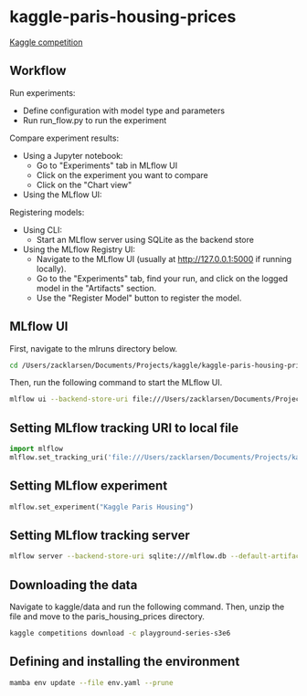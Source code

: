 # kaggle-paris-housing-prices

[Kaggle competition](https://www.kaggle.com/competitions/playground-series-s3e6/overview)

## Workflow

Run experiments:

- Define configuration with model type and parameters
- Run run_flow.py to run the experiment

Compare experiment results:

- Using a Jupyter notebook:
  - Go to "Experiments" tab in MLflow UI
  - Click on the experiment you want to compare
  - Click on the "Chart view"
- Using the MLflow UI:

Registering models:

- Using CLI:
  - Start an MLflow server using SQLite as the backend store
- Using the MLflow Registry UI:
  - Navigate to the MLflow UI (usually at http://127.0.0.1:5000 if running locally).
  - Go to the "Experiments" tab, find your run, and click on the logged model in the "Artifacts" section.
  - Use the "Register Model" button to register the model.

## MLflow UI

First, navigate to the mlruns directory below.

```bash
cd /Users/zacklarsen/Documents/Projects/kaggle/kaggle-paris-housing-prices/mlruns/
```

Then, run the following command to start the MLflow UI.

```bash
mlflow ui --backend-store-uri file:///Users/zacklarsen/Documents/Projects/kaggle/kaggle-paris-housing-prices/mlruns/
```

## Setting MLflow tracking URI to local file

```python
import mlflow
mlflow.set_tracking_uri('file:///Users/zacklarsen/Documents/Projects/kaggle/kaggle-paris-housing-prices/mlruns/')
```

## Setting MLflow experiment

```python
mlflow.set_experiment("Kaggle Paris Housing")
```

## Setting MLflow tracking server

```bash
mlflow server --backend-store-uri sqlite:///mlflow.db --default-artifact-root ./mlruns --host
```

## Downloading the data

Navigate to kaggle/data and run the following command. Then, unzip the file and move to the paris_housing_prices directory.

```bash
kaggle competitions download -c playground-series-s3e6
```

## Defining and installing the environment

```bash
mamba env update --file env.yaml --prune
```
